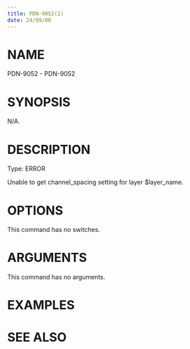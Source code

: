 ```yaml
---
title: PDN-9052(2)
date: 24/09/08
---
```


# NAME

PDN-9052 - PDN-9052

# SYNOPSIS

N/A.

# DESCRIPTION

Type: ERROR

Unable to get channel_spacing setting for layer $layer_name.

# OPTIONS

This command has no switches.

# ARGUMENTS

This command has no arguments.

# EXAMPLES

# SEE ALSO
